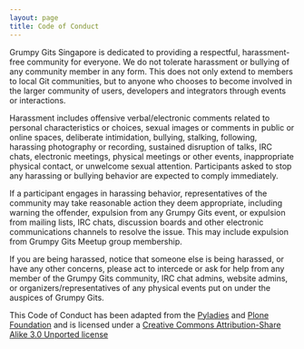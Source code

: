 ```yaml
---
layout: page
title: Code of Conduct
---
```


Grumpy Gits Singapore is dedicated to providing a respectful, harassment-free community for everyone. We do not tolerate harassment or bullying of any community member in any form. This does not only extend to members to local Git communities, but to anyone who chooses to become involved in the larger community of users, developers and integrators through events or interactions.

Harassment includes offensive verbal/electronic comments related to personal characteristics or choices, sexual images or comments in public or online spaces, deliberate intimidation, bullying, stalking, following, harassing photography or recording, sustained disruption of talks, IRC chats, electronic meetings, physical meetings or other events, inappropriate physical contact, or unwelcome sexual attention. Participants asked to stop any harassing or bullying behavior are expected to comply immediately.

If a participant engages in harassing behavior, representatives of the community may take reasonable action they deem appropriate, including warning the offender, expulsion from any Grumpy Gits event, or expulsion from mailing lists, IRC chats, discussion boards and other electronic communications channels to resolve the issue. This may include expulsion from Grumpy Gits Meetup group membership.

If you are being harassed, notice that someone else is being harassed, or have any other concerns, please act to intercede or ask for help from any member of the Grumpy Gits community, IRC chat admins, website admins, or organizers/representatives of any physical events put on under the auspices of Grumpy Gits.

This Code of Conduct has been adapted from the [Pyladies](http://www.pyladies.com/CodeOfConduct/) and [Plone Foundation](http://plone.org/foundation/materials/foundation-resolutions/code-of-conduct) and is licensed under a [Creative Commons Attribution-Share Alike 3.0 Unported license](http://creativecommons.org/licenses/by-sa/3.0/)